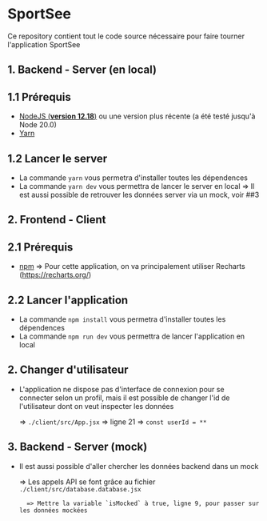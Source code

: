 # SportSee

Ce repository contient tout le code source nécessaire pour faire tourner l'application SportSee

## 1. Backend - Server (en local)

## 1.1 Prérequis

- [NodeJS (**version 12.18**)](https://nodejs.org/en/) ou une version plus récente (a été testé jusqu'à Node 20.0)
- [Yarn](https://yarnpkg.com/)

## 1.2 Lancer le server

- La commande `yarn` vous permetra d'installer toutes les dépendences
- La commande `yarn dev` vous permettra de lancer le server en local
  => Il est aussi possible de retrouver les données server via un mock, voir ##3

## 2. Frontend - Client

## 2.1 Prérequis

- [npm](https://www.npmjs.com/)
  => Pour cette application, on va principalement utiliser Recharts (https://recharts.org/)

## 2.2 Lancer l'application

- La commande `npm install` vous permetra d'installer toutes les dépendences
- La commande `npm run dev` vous permettra de lancer l'application en local

## 2. Changer d'utilisateur

- L'application ne dispose pas d'interface de connexion pour se connecter selon un profil, mais il est possible de changer l'id de l'utilisateur dont on veut inspecter les données

  => `./client/src/App.jsx` => ligne 21 => `const userId = **`

## 3. Backend - Server (mock)

- Il est aussi possible d'aller chercher les données backend dans un mock

  => Les appels API se font grâce au fichier `./client/src/database.database.jsx`

        => Mettre la variable `isMocked` à true, ligne 9, pour passer sur les données mockées

